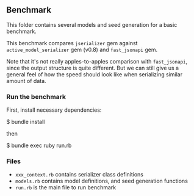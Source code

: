 ## Benchmark

This folder contains several models and seed generation for a basic benchmark.

This benchmark compares `jserializer` gem against `active_model_serializer` gem (v0.8) and `fast_jsonapi` gem.

Note that it's not really apples-to-apples comparison with `fast_jsonapi`, since the output structure is quite different. But we can still give us a general feel of how the speed should look like when serializing similar amount of data.

### Run the benchmark
First, install necessary dependencies:

  $ bundle install

then

  $ bundle exec ruby run.rb

### Files
- `xxx_context.rb` contains serializer class definitions
- `models.rb` contains model definitions, and seed generation functions
- `run.rb` is the main file to run benchmark
